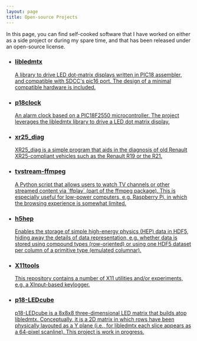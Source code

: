 ```yaml
---
layout: page
title: Open-source Projects
---
```


In this page, you can find self-cooked software that I have worked on either as a side project or during my spare time, and that has been released under an open-source license.

<ul class="portfolio">

<li>
<a href="https://github.com/jalopezg-git/libledmtx">
<div><span style="background-image: url('/public/img/libledmtx.jpg')"/></div>
<h3>libledmtx</h3>
<p>A library to drive LED dot-matrix displays written in PIC18 assembler, and compatible with SDCC's pic16 port.
The design of a minimal compatible hardware is included.</p>
</a>
</li>

<li>
<a href="https://github.com/jalopezg-git/p18clock">
<div><span style="background-image: url('/public/img/p18clock.jpg')"/></div>
<h3>p18clock</h3>
<p>An alarm clock based on a PIC18F2550 microcontroller.
The project leverages the libledmtx library to drive a LED dot matrix display.</p>
</a>
</li>

<li>
<a href="https://github.com/jalopezg-git/xr25_diag">
<div><span style="background-image: url('/public/img/xr25_diag.png')"/></div>
<h3>xr25_diag</h3>
<p>XR25_diag is a simple program that aids in the diagnosis of old Renault XR25-compliant vehicles such as the Renault R19 or the R21.</p>
</a>
</li>

<li>
<a href="https://github.com/jalopezg-git/tvstream-ffplay">
<div><span style="background-image: url('/public/img/tvstream-ffplay.png')"/></div>
<h3>tvstream-ffmpeg</h3>
<p>A Python script that allows users to watch TV channels or other streamed content via `ffplay` (part of the ffmpeg package).
This is especially useful for low-power computers, e.g. Raspberry Pi, in which the browsing experience is somewhat limited.</p>
</a>
</li>

<li>
<a href="https://github.com/jalopezg-git/h5hep">
<div><span style="background-image: url('/public/img/h5hep.png')"/></div>
<h3>h5hep</h3>
<p>Enables the storage of simple high-energy physics (HEP) data in HDF5, hiding away the details of data representation, e.g. whether data is stored using compound types (row-oriented) or using one HDF5 dataset per column of a primitive type (emulated columnar).</p>
</a>
</li>

<li>
<a href="https://github.com/jalopezg-git/X11tools">
<div><span style="background-image: url('/public/img/X11tools.png')"/></div>
<h3>X11tools</h3>
<p>This repository contains a number of X11 utilities and/or experiments, e.g. a XInput-based keylogger.</p>
</a>
</li>

<li>
<a href="https://github.com/jalopezg-git/p18-LEDcube">
<div><span style="background-image: url('/public/img/p18-LEDcube.jpg')"/></div>
<h3>p18-LEDcube</h3>
<p>p18-LEDcube is a 8x8x8 three-dimensional LED matrix that builds atop libledmtx.  Conceptually, it is a 2D matrix in which rows have been physically layouted as a Y plane (i.e., for libledmtx each slice appears as a 64-pixel scanline).
This project is work in progress.</p>
</a>
</li>

</ul>
